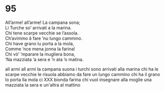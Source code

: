 # 95
  
All’arme! all’arme! La campana sona;  
Li Turche so’ arrivati a la marina.  
Chi tene scarpe vecchie se l’assola.  
Ch’avimmo â fare ’nu lungo cammino.  
Chi have grano lu porta a la mola,  
Comme ’nce mena jonna la farina!  
Chi vò’ ’mparare la mugliera bona,  
’Na mazziata ’a sera e ’n ata ’o matina.

all armi all armi la campana suona
i turchi sono arrivati alla marina
chi ha le scarpe vecchie le risuola
abbiamo da fare un lungo cammino
chi ha il grano lo porta lla mola
ci XXX bionda farina
chi vuol insegnare alla moglie
una mazziata la sera e un'altra al mattino
